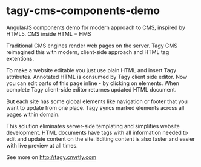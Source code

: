 tagy-cms-components-demo
========================

AngularJS components demo for modern approach to CMS, inspired by HTML5. CMS inside HTML = HMS


Traditional CMS engines render web pages on the server. Tagy CMS reimagined this with modern, client-side approach and HTML tag extentions.

To make a website editable you just use plain HTML and insert Tagy attributes. Annotated HTML is consumed by Tagy client side editor. Now you can edit parts of this page inline - by clicking on elements. When complete Tagy client-side editor returnes updated HTML document. 

But each site has some global elements like navigation or footer that you want to update from one place. Tagy syncs marked elements across all pages within domain.

This solution eliminates server-side templating and simplifies website development. HTML documents have tags with all information needed to edit and update content on the site. Editing content is also faster and easier with live preview at all times.

See more on http://tagy.cnvrtly.com
